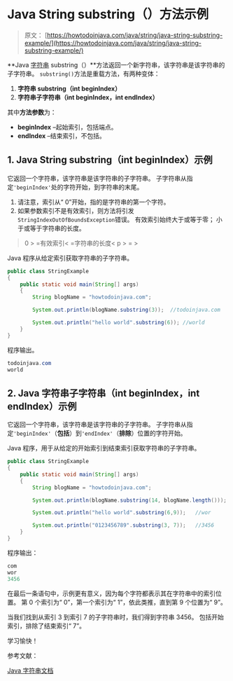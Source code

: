 # Java String substring（）方法示例

> 原文： [https://howtodoinjava.com/java/string/java-string-substring-example/](https://howtodoinjava.com/java/string/java-string-substring-example/)

**Java [字符串](https://howtodoinjava.com/java-string/) substring（）**方法返回一个新字符串，该字符串是该字符串的子字符串。 `substring()`方法是重载方法，有两种变体：

1.  **字符串 substring（int beginIndex）**
2.  **字符串子字符串（int beginIndex，int endIndex）**

其中**方法参数**为：

*   **beginIndex** –起始索引，包括端点。
*   **endIndex** –结束索引，不包括。

## 1\. Java String substring（int beginIndex）示例

它返回一个字符串，该字符串是该字符串的子字符串。 子字符串从指定`'beginIndex'`处的字符开始，到字符串的末尾。

1.  请注意，索引从“ 0”开始，指的是字符串的第一个字符。
2.  如果参数索引不是有效索引，则方法将引发`StringIndexOutOfBoundsException`错误。 有效索引始终大于或等于零； 小于或等于字符串的长度。

> 0 > =有效索引< =字符串的长度< p > = >

Java 程序从给定索引获取字符串的子字符串。

```java
public class StringExample 
{
    public static void main(String[] args) 
    {
        String blogName = "howtodoinjava.com";

        System.out.println(blogName.substring(3));	//todoinjava.com

        System.out.println("hello world".substring(6));	//world
    }
}

```

程序输出。

```java
todoinjava.com
world

```

## 2\. Java 字符串子字符串（int beginIndex，int endIndex）示例

它返回一个字符串，该字符串是该字符串的子字符串。 子字符串从指定`'beginIndex'`（**包括**）到`'endIndex'`（**排除**）位置的字符开始。

Java 程序，用于从给定的开始索引到结束索引获取字符串的子字符串。

```java
public class StringExample 
{
    public static void main(String[] args) 
    {
        String blogName = "howtodoinjava.com";

        System.out.println(blogName.substring(14, blogName.length()));	//com

        System.out.println("hello world".substring(6,9));	//wor

        System.out.println("0123456789".substring(3, 7));	//3456
    }
}

```

程序输出：

```java
com
wor
3456

```

在最后一条语句中，示例更有意义，因为每个字符都表示其在字符串中的索引位置。 第 0 个索引为“ 0”，第一个索引为“ 1”，依此类推，直到第 9 个位置为“ 9”。

当我们找到从索引 3 到索引 7 的子字符串时，我们得到字符串 3456。 包括开始索引，排除了结束索引“ 7”。

学习愉快！

参考文献：

[Java 字符串文档](https://docs.oracle.com/javase/10/docs/api/java/lang/String.html)